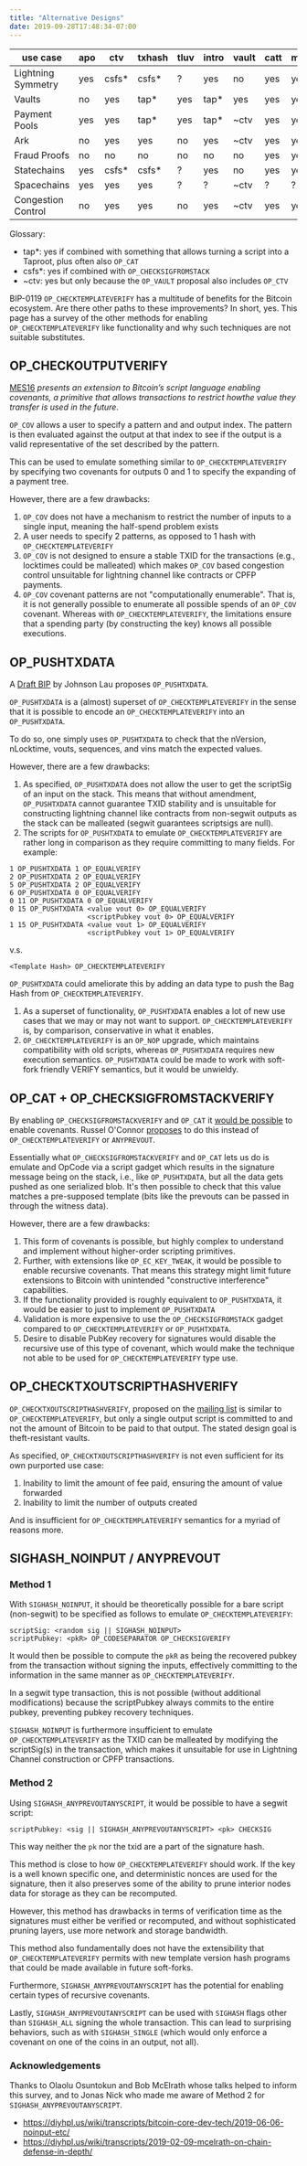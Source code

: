 ```yaml
---
title: "Alternative Designs"
date: 2019-09-28T17:48:34-07:00
---
```


use case           | apo   | ctv   | txhash | tluv | intro | vault | catt | matt | tplk
-|-|-|-|-|-|-|-|-|-
Lightning Symmetry | yes   | csfs* | csfs*  | ?    | yes   | no    | yes  | yes  | yes
Vaults             | no    | yes   | tap*   | yes  | tap*  | yes   | yes  | yes  | tap*
Payment Pools      | yes   | yes   | tap*   | yes  | tap*  | ~ctv  | yes  | yes  | tap*
Ark                | no    | yes   | yes    | no   | yes   | ~ctv  | yes  | yes  | yes
Fraud Proofs       | no    | no    | no     | no   | no    | no    | yes  | yes  | no
Statechains        | yes   | csfs* | csfs*  | ?    | yes   | no    | yes  | yes  | yes
Spacechains        | yes   | yes   | yes    | ?    | ?     | ~ctv  | ?    | ?    | yes
Congestion Control | no    | yes   | yes    | no   | yes   | ~ctv  | yes  | yes  | yes


Glossary:

- tap*: yes if combined with something that allows turning a script into a Taproot, plus often
  also `OP_CAT`
- csfs*: yes if combined with `OP_CHECKSIGFROMSTACK`
- ~ctv: yes but only because the `OP_VAULT` proposal also includes `OP_CTV`

BIP-0119 `OP_CHECKTEMPLATEVERIFY` has a multitude of benefits for the Bitcoin ecosystem. Are
there other paths to these improvements? In short, yes. This page has a survey
of the other methods for enabling `OP_CHECKTEMPLATEVERIFY` like functionality and why
such techniques are not suitable substitutes.

## OP_CHECKOUTPUTVERIFY
[MES16](https://fc16.ifca.ai/bitcoin/papers/MES16.pdf) _presents an extension
to Bitcoin’s script language enabling covenants, a primitive that allows
transactions to restrict howthe value they transfer is used in the future._

`OP_COV` allows a user to specify a pattern and and output index. The pattern
is then evaluated against the output at that index to see if the output is a
valid representative of the set described by the pattern.

This can be used to emulate something similar to `OP_CHECKTEMPLATEVERIFY` by
specifying two covenants for outputs 0 and 1 to specify the expanding of a
payment tree.

However, there are a few drawbacks:

1. `OP_COV` does not have a mechanism to restrict the number of inputs to a
   single input, meaning the half-spend problem exists
1. A user needs to specify 2 patterns, as opposed to 1 hash with
   `OP_CHECKTEMPLATEVERIFY`
1. `OP_COV` is not designed to ensure a stable TXID for the transactions
   (e.g., locktimes could be malleated) which makes `OP_COV` based congestion
   control unsuitable for lightning channel like contracts or CPFP payments.
1. `OP_COV` covenant patterns are not "computationally enumerable". That is,
   it is not generally possible to enumerate all possible spends of an
   `OP_COV` covenant. Whereas with `OP_CHECKTEMPLATEVERIFY`, the limitations ensure
   that a spending party (by constructing the key) knows all possible
   executions.

## OP_PUSHTXDATA

A [Draft BIP](https://github.com/jl2012/bips/blob/vault/bip-0ZZZ.mediawiki) by
Johnson Lau proposes `OP_PUSHTXDATA`.

`OP_PUSHTXDATA` is a (almost) superset of `OP_CHECKTEMPLATEVERIFY` in the sense
that it is possible to encode an `OP_CHECKTEMPLATEVERIFY` into an `OP_PUSHTXDATA`.

To do so, one simply uses `OP_PUSHTXDATA` to check that the nVersion,
nLocktime, vouts, sequences, and vins match the expected values.

However, there are a few drawbacks:

1. As specified, `OP_PUSHTXDATA` does not allow the user to get the scriptSig
   of an input on the stack. This means that without amendment,
   `OP_PUSHTXDATA` cannot guarantee TXID stability and is unsuitable for
   constructing lightning channel like contracts from non-segwit outputs as the
   stack can be malleated (segwit guarantees scriptsigs are null).
1. The scripts for `OP_PUSHTXDATA` to emulate `OP_CHECKTEMPLATEVERIFY` are rather
   long in comparison as they require committing to many fields. For example:
```forth
1 OP_PUSHTXDATA 1 OP_EQUALVERIFY
2 OP_PUSHTXDATA 2 OP_EQUALVERIFY
5 OP_PUSHTXDATA 2 OP_EQUALVERIFY
6 OP_PUSHTXDATA 0 OP_EQUALVERIFY
0 11 OP_PUSHTXDATA 0 OP_EQUALVERIFY
0 15 OP_PUSHTXDATA <value vout 0> OP_EQUALVERIFY
                   <scriptPubkey vout 0> OP_EQUALVERIFY
1 15 OP_PUSHTXDATA <value vout 1> OP_EQUALVERIFY
                   <scriptPubkey vout 1> OP_EQUALVERIFY 
```
v.s.

```forth
<Template Hash> OP_CHECKTEMPLATEVERIFY 
```
`OP_PUSHTXDATA` could ameliorate this by adding an data type to push the Bag
Hash from `OP_CHECKTEMPLATEVERIFY`.
1. As a superset of functionality, `OP_PUSHTXDATA` enables a lot of new use cases
   that we may or may not want to support. `OP_CHECKTEMPLATEVERIFY` is, by
   comparison, conservative in what it enables.
1. `OP_CHECKTEMPLATEVERIFY` is an `OP_NOP` upgrade, which maintains compatibility
   with old scripts, whereas `OP_PUSHTXDATA` requires new execution semantics.
   `OP_PUSHTXDATA` could be made to work with soft-fork friendly VERIFY
   semantics, but it would be unwieldy.


## OP_CAT + OP_CHECKSIGFROMSTACKVERIFY

By enabling `OP_CHECKSIGFROMSTACKVERIFY` and `OP_CAT` it [would be
possible](https://blockstream.com/2016/11/02/en-covenants-in-elements-alpha/) to
enable covenants. Russel O'Connor
[proposes](https://lists.linuxfoundation.org/pipermail/bitcoin-dev/2019-May/016946.html)
to do this instead of `OP_CHECKTEMPLATEVERIFY` or `ANYPREVOUT`.

Essentially what `OP_CHECKSIGFROMSTACKVERIFY` and `OP_CAT` lets us do is
emulate and OpCode via a script gadget which results in the signature message
being on the stack, i.e., like `OP_PUSHTXDATA`, but all the data gets pushed
as one serialized blob. It's then possible to check that this value matches a
pre-supposed template (bits like the prevouts can be passed in through the
witness data).

However, there are a few drawbacks:

1. This form of covenants is possible, but highly complex to understand and
   implement without higher-order scripting primitives.
1. Further, with extensions like `OP_EC_KEY_TWEAK`, it would be possible to
   enable recursive covenants. That means this strategy might limit future
   extensions to Bitcoin with unintended "constructive interference"
   capabilities.
1. If the functionality provided is roughly equivalent to `OP_PUSHTXDATA`, it
   would be easier to just to implement `OP_PUSHTXDATA`
1. Validation is more expensive to use the `OP_CHECKSIGFROMSTACK` gadget
   compared to `OP_CHECKTEMPLATEVERIFY` or `OP_PUSHTXDATA`.
1. Desire to disable PubKey recovery for signatures would disable the recursive
   use of this type of covenant, which would make the technique not able to
   be used for `OP_CHECKTEMPLATEVERIFY` type use.



## OP_CHECKTXOUTSCRIPTHASHVERIFY

`OP_CHECKTXOUTSCRIPTHASHVERIFY`, proposed on the [mailing
list](https://lists.linuxfoundation.org/pipermail/bitcoin-dev/2018-October/016448.html)
is similar to `OP_CHECKTEMPLATEVERIFY`, but only a single output script is committed
to and not the amount of Bitcoin to be paid to that output. The stated design
goal is theft-resistant vaults.

As specified, `OP_CHECKTXOUTSCRIPTHASHVERIFY` is not even sufficient for its
own purported use case:

1. Inability to limit the amount of fee paid, ensuring the amount of value
   forwarded
1. Inability to limit the number of outputs created

And is insufficient for `OP_CHECKTEMPLATEVERIFY` semantics for a myriad of reasons
more.


## SIGHASH_NOINPUT / ANYPREVOUT

### Method 1
With `SIGHASH_NOINPUT`, it should be theoretically possible for a bare script
(non-segwit) to be specified as follows to emulate `OP_CHECKTEMPLATEVERIFY`:

```forth
scriptSig: <random sig || SIGHASH_NOINPUT>
scriptPubkey: <pkR> OP_CODESEPARATOR OP_CHECKSIGVERIFY 
```

It would then be possible to compute the `pkR` as being the recovered pubkey
from the transaction without signing the inputs, effectively committing to the
information in the same manner as `OP_CHECKTEMPLATEVERIFY`.

In a segwit type transaction, this is not possible (without additional
modifications) because the scriptPubkey always commits to the entire pubkey,
preventing pubkey recovery techniques.


`SIGHASH_NOINPUT` is furthermore insufficient to emulate `OP_CHECKTEMPLATEVERIFY`
as the TXID can be malleated by modifying the scriptSig(s) in the transaction,
which makes it unsuitable for use in Lightning Channel construction or CPFP
transactions.

### Method 2

Using `SIGHASH_ANYPREVOUTANYSCRIPT`, it would be possible to have a segwit script:

```forth
scriptPubkey: <sig || SIGHASH_ANYPREVOUTANYSCRIPT> <pk> CHECKSIG 
```

This way neither the `pk` nor the txid are a part of the signature hash.

This method is close to how `OP_CHECKTEMPLATEVERIFY` should work. If the key
is a well known specific one, and deterministic nonces are used for the
signature, then it also preserves some of the ability to prune interior nodes
data for storage as they can be recomputed.

However, this method has drawbacks in terms of verification time as the
signatures must either be verified or recomputed, and without sophisticated
pruning layers, use more network and storage bandwidth.

This method also fundamentally does not have the extensibility that
`OP_CHECKTEMPLATEVERIFY` permits with new template version hash programs that
could be made available in future soft-forks.

Furthermore, `SIGHASH_ANYPREVOUTANYSCRIPT` has the potential for enabling
certain types of recursive covenants.

Lastly, `SIGHASH_ANYPREVOUTANYSCRIPT` can be used with `SIGHASH` flags other
than `SIGHASH_ALL` signing the whole transaction. This can lead to surprising
behaviors, such as with `SIGHASH_SINGLE` (which would only enforce a covenant on
one of the coins in an output, not all). 


### Acknowledgements

Thanks to Olaolu Osuntokun and Bob McElrath whose talks helped to inform this
survey, and to Jonas Nick who made me aware of Method 2 for
`SIGHASH_ANYPREVOUTANYSCRIPT`.

* https://diyhpl.us/wiki/transcripts/bitcoin-core-dev-tech/2019-06-06-noinput-etc/
* https://diyhpl.us/wiki/transcripts/2019-02-09-mcelrath-on-chain-defense-in-depth/
